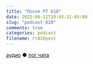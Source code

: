 ```yaml
---
title: "После РТ 810"
date: 2022-06-11T19:44:31-05:00
slug: "podcast-810"
comments: true
categories: podcast
filename: rt810post
---
```


[аудио](http://cdn.radio-t.com/rt810post.mp3) ● [лог чата](http://chat.radio-t.com/logs/radio-t-810.html)
<audio src="http://cdn.radio-t.com/rt810post.mp3" preload="none"></audio>
